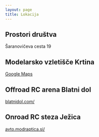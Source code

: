 ```yaml
---
layout: page
title: Lokacija
---
```

## Prostori društva
Šaranovičeva cesta 19

## Modelarsko vzletišče Krtina
[Google Maps](https://goo.gl/maps/t5ZoC6qG4zrA2TCy7)

## Offroad RC arena Blatni dol
[blatnidol.com/](https://blatnidol.com/)

## Onroad RC steza Ježica
[avto.modraptica.si/](http://avto.modraptica.si/)
